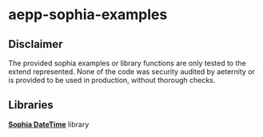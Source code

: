# aepp-sophia-examples

## Disclaimer

The provided sophia examples or library functions are only tested to the extend represented. None of the code was security audited by aeternity or is provided to be used in production, without thorough checks.

## Libraries
[**Sophia DateTime**](https://github.com/aeternity/aepp-sophia-examples/blob/master/libraries/DateTime/README.md) library